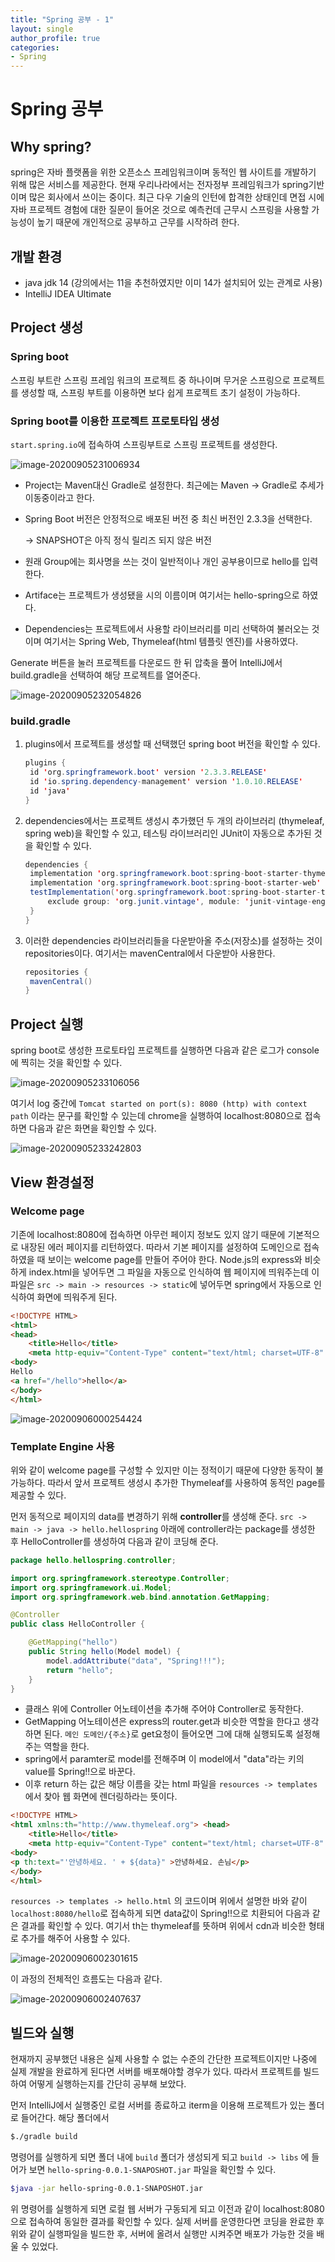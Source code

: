 ```yaml
---
title: "Spring 공부 - 1"
layout: single
author_profile: true
categories: 
- Spring
---
```


# Spring 공부

## Why spring?

spring은 자바 플랫폼을 위한 오픈소스 프레임워크이며 동적인 웹 사이트를 개발하기 위해 많은 서비스를 제공한다. 현재 우리나라에서는 전자정부 프레임워크가 spring기반이며 많은 회사에서 쓰이는 중이다. 최근 다우 기술의 인턴에 합격한 상태인데 면접 시에 자바 프로젝트 경험에 대한 질문이 들어온 것으로 예측컨데 근무시 스프링을 사용할 가능성이 높기 때문에 개인적으로 공부하고 근무를 시작하려 한다.

## 개발 환경

- java jdk 14 (강의에서는 11을 추천하였지만 이미 14가 설치되어 있는 관계로 사용)
- IntelliJ IDEA Ultimate

## Project 생성

### Spring boot

스프링 부트란 스프링 프레임 워크의 프로젝트 중 하나이며 무거운 스프링으로 프로젝트를 생성할 때, 스프링 부트를 이용하면 보다 쉽게 프로젝트 초기 설정이 가능하다.

### Spring boot를 이용한 프로젝트 프로토타입 생성

```start.spring.io```에 접속하여 스프링부트로 스프링 프로젝트를 생성한다.

![image-20200905231006934](../../post_images/20200905/image-20200905231006934.png)

- Project는 Maven대신 Gradle로 설정한다. 최근에는 Maven -> Gradle로 추세가 이동중이라고 한다.

- Spring Boot 버전은 안정적으로 배포된 버전 중 최신 버전인 2.3.3을 선택한다.

  -> SNAPSHOT은 아직 정식 릴리즈 되지 않은 버전

- 원래 Group에는 회사명을 쓰는 것이 일반적이나 개인 공부용이므로 hello를 입력한다.

- Artiface는 프로젝트가 생성됐을 시의 이름이며 여기서는 hello-spring으로 하였다.

- Dependencies는 프로젝트에서 사용할 라이브러리를 미리 선택하여 불러오는 것이며 여기서는 Spring Web, Thymeleaf(html 템플릿 엔진)를 사용하였다.

Generate 버튼을 눌러 프로젝트를 다운로드 한 뒤 압축을 풀어 IntelliJ에서 build.gradle을 선택하여 해당 프로젝트를 열어준다.

![image-20200905232054826](../../post_images/20200905/image-20200905232054826.png)

### build.gradle

1. plugins에서 프로젝트를 생성할 때 선택했던 spring boot 버전을 확인할 수 있다.

   ```java
   plugins {
   	id 'org.springframework.boot' version '2.3.3.RELEASE'
   	id 'io.spring.dependency-management' version '1.0.10.RELEASE'
   	id 'java'
   }
   ```

   

2. dependencies에서는 프로젝트 생성시 추가했던 두 개의 라이브러리 (thymeleaf, spring web)을 확인할 수 있고, 테스팅 라이브러리인 JUnit이 자동으로 추가된 것을 확인할 수 있다.

   ```java
   dependencies {
   	implementation 'org.springframework.boot:spring-boot-starter-thymeleaf'
   	implementation 'org.springframework.boot:spring-boot-starter-web'
   	testImplementation('org.springframework.boot:spring-boot-starter-test') {
   		exclude group: 'org.junit.vintage', module: 'junit-vintage-engine'
   	}
   }
   ```

3. 이러한 dependencies 라이브러리들을 다운받아올 주소(저장소)를 설정하는 것이 repositories이다. 여기서는 mavenCentral에서 다운받아 사용한다.

   ```java
   repositories {
   	mavenCentral()
   }
   ```

## Project 실행

spring boot로 생성한 프로토타입 프로젝트를 실행하면 다음과 같은 로그가 console에 찍히는 것을 확인할 수 있다.

![image-20200905233106056](../../post_images/20200905/image-20200905233106056.png)

여기서 log 중간에 ```Tomcat started on port(s): 8080 (http) with context path``` 이라는 문구를 확인할 수 있는데 chrome을 실행하여 localhost:8080으로 접속하면 다음과 같은 화면을 확인할 수 있다.

![image-20200905233242803](../../post_images/20200905/image-20200905233242803.png)



## View 환경설정

### Welcome page

기존에 localhost:8080에 접속하면 아무런 페이지 정보도 있지 않기 때문에 기본적으로 내장된 에러 페이지를 리턴하였다. 따라서 기본 페이지를 설정하여 도메인으로 접속하였을 때 보이는 welcome page를 만들어 주어야 한다. Node.js의 express와 비슷하게 index.html을 넣어두면 그 파일을 자동으로 인식하여 웹 페이지에 띄워주는데 이 파일은 ```src -> main -> resources -> static```에 넣어두면 spring에서 자동으로 인식하여 화면에 띄워주게 된다.

```html
<!DOCTYPE HTML>
<html>
<head>
    <title>Hello</title>
    <meta http-equiv="Content-Type" content="text/html; charset=UTF-8" /> </head>
<body>
Hello
<a href="/hello">hello</a>
</body>
</html>
```

![image-20200906000254424](../../post_images/20200905/image-20200906000254424.png)

### Template Engine 사용

위와 같이 welcome page를 구성할 수 있지만 이는 정적이기 때문에 다양한 동작이 불가능하다. 따라서 앞서 프로젝트 생성시 추가한 Thymeleaf를 사용하여 동적인 page를 제공할 수 있다.

먼저 동적으로 페이지의 data를 변경하기 위해 **controller**를 생성해 준다. ```src -> main -> java -> hello.hellospring``` 아래에 controller라는 package를 생성한 후 HelloController를 생성하여 다음과 같이 코딩해 준다.

```java
package hello.hellospring.controller;

import org.springframework.stereotype.Controller;
import org.springframework.ui.Model;
import org.springframework.web.bind.annotation.GetMapping;

@Controller
public class HelloController {

    @GetMapping("hello")
    public String hello(Model model) {
        model.addAttribute("data", "Spring!!!");
        return "hello";
    }
}
```

- 클래스 위에 Controller 어노테이션을 추가해 주어야 Controller로 동작한다.
- GetMapping 어노테이션은 express의 router.get과 비슷한 역할을 한다고 생각하면 된다. ```메인 도메인/{주소}```로 get요청이 들어오면 그에 대해 실행되도록 설정해 주는 역할을 한다.
- spring에서 paramter로 model를 전해주며 이 model에서 "data"라는 키의 value를 Spring!!으로 바꾼다.
- 이후 return 하는 값은 해당 이름을 갖는 html 파일을 ```resources -> templates``` 에서 찾아 웹 화면에 렌더링하라는 뜻이다.

```html
<!DOCTYPE HTML>
<html xmlns:th="http://www.thymeleaf.org"> <head>
    <title>Hello</title>
    <meta http-equiv="Content-Type" content="text/html; charset=UTF-8" /> </head>
<body>
<p th:text="'안녕하세요. ' + ${data}" >안녕하세요. 손님</p>
</body>
</html>
```

```resources -> templates -> hello.html``` 의 코드이며 위에서 설명한 바와 같이 ```localhost:8080/hello```로 접속하게 되면 data값이 Spring!!으로 치환되어 다음과 같은 결과를 확인할 수 있다. 여기서 th는 thymeleaf를 뜻하며 위에서 cdn과 비슷한 형태로 추가를 해주어 사용할 수 있다.

![image-20200906002301615](../../post_images/20200905/image-20200906002301615.png)

이 과정의 전체적인 흐름도는 다음과 같다.

![image-20200906002407637](../../post_images/20200905/image-20200906002407637.png)



## 빌드와 실행

현재까지 공부했던 내용은 실제 사용할 수 없는 수준의 간단한 프로젝트이지만 나중에 실제 개발을 완료하게 된다면 서버를 배포해야할 경우가 있다. 따라서 프로젝트를 빌드하여 어떻게 실행하는지를 간단히 공부해 보았다.

먼저 IntelliJ에서 실행중인 로컬 서버를 종료하고 iterm을 이용해 프로젝트가 있는 폴더로 들어간다. 해당 폴더에서

```bash
$./gradle build
```

명령어를 실행하게 되면 폴더 내에 ```build``` 폴더가 생성되게 되고 ```build -> libs``` 에 들어가 보면 ```hello-spring-0.0.1-SNAPOSHOT.jar``` 파일을 확인할 수 있다. 

```bash
$java -jar hello-spring-0.0.1-SNAPOSHOT.jar
```

위 명령어를 실행하게 되면 로컬 웹 서버가 구동되게 되고 이전과 같이 localhost:8080으로 접속하여 동일한 결과를 확인할 수 있다. 실제 서버를 운영한다면 코딩을 완료한 후 위와 같이 실행파일을 빌드한 후, 서버에 올려서 실행만 시켜주면 배포가 가능한 것을 배울 수 있었다.